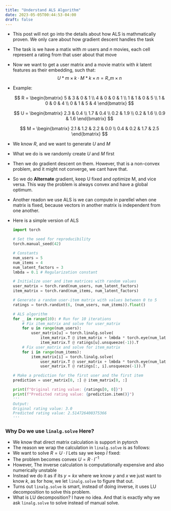 ```yaml
---
title: "Understand ALS Algorithm"
date: 2023-05-05T00:44:53-04:00
draft: false
---
```


- This post will not go into the details about how ALS is mathmatically proven. We only care about how gradient descent handles the task
- The task is we have a matix with $m$ users and $n$ movies, each cell represent a rating from that user about that move
- Now we want to get a user matrix and a movie matrix with $k$ latent features as their embedding, such that:
  $$ U*{m \times k} \cdot M*{k \times n} = R\_{m \times n} $$
- Example:

  $$
  R = \begin{bmatrix}
  5 & 3 & 0 & 1 \\
  4 & 0 & 0 & 1 \\
  1 & 1 & 0 & 5 \\
  1 & 0 & 0 & 4 \\
  0 & 1 & 5 & 4
  \end{bmatrix}
  $$

  $$
  U = \begin{bmatrix}
  2.3 & 0.4 \\
  1.7 & 0.4 \\
  0.2 & 1.9 \\
  0.2 & 1.6 \\
  0.9 & 1.6
  \end{bmatrix}
  $$

  $$
  M = \begin{bmatrix}
  2.1 & 1.2 & 2.2 & 0.0 \\
  0.4 & 0.2 & 1.7 & 2.5
  \end{bmatrix}
  $$

- We know $R$, and we want to generate $U$ and $M$
- What we do is we randomly create $U$ and $M$ first
- Then we do gradient descent on them. However, that is a non-convex problem, and it might not converge, we cant have that.
- So we do **Alternate** gradient, keep U fixed and optimize M, and vice versa. This way the problem is always convex and have a global optimum.
- Another readon we use ALS is we can compute in parellel when one matrix is fixed, because vectors in another matrix is independent from one another.

- Here is a simple version of ALS

  ```python
  import torch

  # Set the seed for reproducibility
  torch.manual_seed(42)

  # Constants
  num_users = 5
  num_items = 4
  num_latent_factors = 3
  lmbda = 0.1 # Regularization constant

  # Initialize user and item matrices with random values
  user_matrix = torch.rand(num_users, num_latent_factors)
  item_matrix = torch.rand(num_items, num_latent_factors)

  # Generate a random user-item matrix with values between 0 to 5
  ratings = torch.randint(6, (num_users, num_items)).float()

  # ALS algorithm
  for _ in range(10): # Run for 10 iterations
      # Fix item_matrix and solve for user_matrix
      for u in range(num_users):
          user_matrix[u] = torch.linalg.solve(
              item_matrix.T @ item_matrix + lmbda * torch.eye(num_latent_factors),
              item_matrix.T @ ratings[u].unsqueeze(-1)).T
      # Fix user_matrix and solve for item_matrix
      for i in range(num_items):
          item_matrix[i] = torch.linalg.solve(
              user_matrix.T @ user_matrix + lmbda * torch.eye(num_latent_factors),
              user_matrix.T @ ratings[:, i].unsqueeze(-1)).T

  # Make a prediction for the first user and the first item
  prediction = user_matrix[0, :] @ item_matrix[0, :]

  print(f"Original rating value: {ratings[0, 0]}")
  print(f"Predicted rating value: {prediction.item()}")
  '''
  Output:
  Original rating value: 3.0
  Predicted rating value: 2.514726400375366
  '''
  ```

### Why Do we use `linalg.solve` Here?

- We know that direct matrix calculation is support in pytorch
- The reason we wrap the calculation in `linalg.solve` is as follows:
- We want to solve $R = U \cdot I$ Lets say we keep $I$ fixed:
- The problem becomes convex $U = R \cdot I^{-1}$
- However, The inverse calculation is computationally expensive and also numerically unstable
- Instead we do it as if its $y = kx$ where we know $y$ and $x$ we just want to know $k$, as for how, we let `linalg.solve` to figure that out.
- Turns out `linalg.solve` is smart, instead of doing inverse, it uses LU decomposition to solve this problem.
- What is LU decomposition? I have no idea. And that is exactly why we ask `linalg.solve` to solve instead of manual solve.
